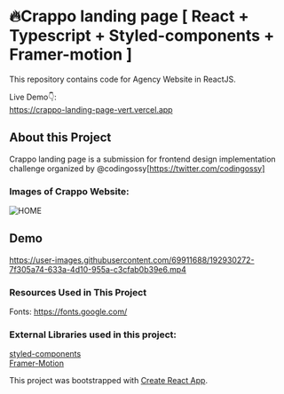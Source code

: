 # 🔥Crappo landing page [ React + Typescript + Styled-components + Framer-motion ]



This repository contains  code for Agency Website in ReactJS. <br />

Live Demo👇: <br />
https://crappo-landing-page-vert.vercel.app <br />

## About this Project

Crappo  landing page is a submission for frontend design implementation challenge organized by @codingossy[https://twitter.com/codingossy]

### Images of Crappo Website:
![HOME](https://res.cloudinary.com/dvgudwocb/image/upload/v1664419793/crappo-landing-page/React-App_2_xoy1np.png)


## Demo

https://user-images.githubusercontent.com/69911688/192930272-7f305a74-633a-4d10-955a-c3cfab0b39e6.mp4


### Resources Used in This Project

Fonts: https://fonts.google.com/ <br />

### External Libraries used in this project: 

[styled-components](https://styled-components.com/docs/advanced) <br />
[Framer-Motion](https://www.framer.com/motion/) <br />






This project was bootstrapped with [Create React App](https://github.com/facebook/create-react-app).





